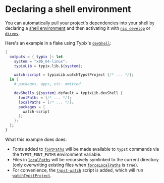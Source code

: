 # Declaring a shell environment

You can automatically pull your project's dependencies into your shell by
declaring a [shell environment][nix-dev-declarative-shell] and then activating
it with [`nix develop`][nix-ref-develop] or [`direnv`][direnv].

Here's an example in a flake using Typix's
[`devShell`](../api/derivations/dev-shell.md):

```nix
{
  outputs = { typix }: let
    system = "x86_64-linux";
    typixLib = typix.lib.${system};

    watch-script = typixLib.watchTypstProject {/* ... */};
  in {
    # packages, apps, etc. omitted

    devShells.${system}.default = typixLib.devShell {
      fontPaths = [/* ... */];
      localPaths = [/* ... */];
      packages = [
        watch-script
      ];
    };
  };
}
```

What this example does does:

- Fonts added to [`fontPaths`](../api/derivations/dev-shell.md#fontpaths) will
  be made available to `typst` commands via the `TYPST_FONT_PATHS` environment
  variable.
- Files in [`localPaths`](../api/derivations/dev-shell.md#localpaths) will be
  recursively symlinked to the current directory (only overwriting existing
  files when
  [`forceLocalPaths`](../api/derivations/dev-shell.md#forcelocalpaths) is
  `true`).
- For convenience, the
  [`typst-watch`](../api/derivations/watch-typst-project.md#scriptname) script
  is added, which will run
  [`watchTypstProject`](../api/derivations/watch-typst-project.md).

[direnv]: https://direnv.net/
[nix-dev-declarative-shell]: https://nix.dev/tutorials/first-steps/declarative-shell
[nix-ref-develop]: https://nixos.org/manual/nix/stable/command-ref/new-cli/nix3-develop
